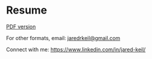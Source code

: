# Resume

[PDF version](Resume.pdf)

For other formats, email: jaredrkeil@gmail.com

Connect with me: https://www.linkedin.com/in/jared-keil/